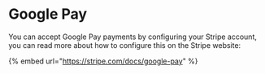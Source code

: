 # Google Pay

You can accept Google Pay payments by configuring your Stripe account, you can read more about how to configure this on the Stripe website:

{% embed url="https://stripe.com/docs/google-pay" %}
